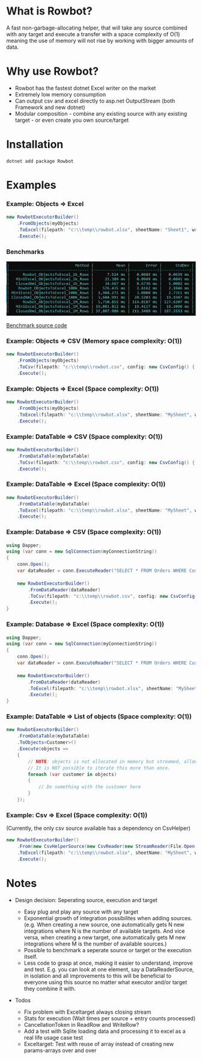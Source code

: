 


# What is Rowbot?
A fast non-garbage-allocating helper, that will take any source combined with any target and execute a transfer with a space complexity of O(1) meaning the use of memory will not rise by working with bigger amounts of data.

# Why use Rowbot?
- Rowbot has the fastest dotnet Excel writer on the market
- Extremely low memory consumption
- Can output csv and excel directly to asp.net OutputStream (both Framework and new dotnet)
- Modular composition - combine any existing source with any existing target - or even create you own source/target

# Installation
```
dotnet add package Rowbot
```

# Examples
### Example: Objects => Excel
``` csharp
new RowbotExecutorBuilder()
    .FromObjects(myObjects)
    .ToExcel(filepath: "c:\\temp\\rowbot.xlsx", sheetName: "Sheet1", writeHeaders: true)
    .Execute();
```

### Benchmarks
![Excel write benchmark](benchmarks/excel_benchmark_result.png "Benchmark result")

[Benchmark source code](https://github.com/StephanMoeller/Rowbot/blob/main/benchmarks/Benchmarks.Excel/Program.cs)

### Example: Objects => CSV (Memory space complexity: O(1))
``` csharp
new RowbotExecutorBuilder()
    .FromObjects(myObjects)
    .ToCsv(filepath: "c:\\temp\\rowbot.csv", config: new CsvConfig() { Delimiter = ';', Quote = '\'' }, writeHeaders: true)
    .Execute();
```

### Example: Objects => Excel (Space complexity: O(1))
``` csharp
new RowbotExecutorBuilder()
    .FromObjects(myObjects)
    .ToExcel(filepath: "c:\\temp\\rowbot.xlsx", sheetName: "MySheet", writeHeaders: true)
    .Execute();
```

### Example: DataTable => CSV (Space complexity: O(1))
``` csharp
new RowbotExecutorBuilder()
    .FromDataTable(myDataTable)
    .ToCsv(filepath: "c:\\temp\\rowbot.csv", config: new CsvConfig() { Delimiter = ';', Quote = '\'' }, writeHeaders: true)
    .Execute();
```

### Example: DataTable => Excel (Space complexity: O(1))
``` csharp
new RowbotExecutorBuilder()
    .FromDataTable(myDataTable)
    .ToExcel(filepath: "c:\\temp\\rowbot.xlsx", sheetName: "MySheet", writeHeaders: true)
    .Execute();
```

### Example: Database => CSV (Space complexity: O(1))
``` csharp
using Dapper;
using (var conn = new SqlConnection(myConnectionString))
{
    conn.Open();
    var dataReader = conn.ExecuteReader("SELECT * FROM Orders WHERE CustomerId = @customerId", new { customerId = 123 });

    new RowbotExecutorBuilder()
        .FromDataReader(dataReader)
        .ToCsv(filepath: "c:\\temp\\rowbot.csv", config: new CsvConfig() { Delimiter = ';', Quote = '\'' }, writeHeaders: true)
        .Execute();
}
```

### Example: Database => Excel (Space complexity: O(1))
``` csharp
using Dapper;
using (var conn = new SqlConnection(myConnectionString))
{
    conn.Open();
    var dataReader = conn.ExecuteReader("SELECT * FROM Orders WHERE CustomerId = @customerId", new { customerId = 123 });

    new RowbotExecutorBuilder()
        .FromDataReader(dataReader)
        .ToExcel(filepath: "c:\\temp\\rowbot.xlsx", sheetName: "MySheet", writeHeaders: true)
        .Execute();
}
```

### Example: DataTable => List of objects (Space complexity: O(1))
``` csharp
new RowbotExecutorBuilder()
    .FromDataTable(myDataTable)
    .ToObjects<Customer>()
    .Execute(objects =>
    {
        // NOTE: objects is not allocated in memory but streamed, allowing memory space complexity of O(1)
        // It is NOT possible to iterate this more than once.
        foreach (var customer in objects)
        {
            // Do something with the customer here
        }
    });
```

### Example: Csv => Excel (Space complexity: O(1))
(Currently, the only csv source available has a dependency on CsvHelper)
``` csharp
new RowbotExecutorBuilder()
    .From(new CsvHelperSource(new CsvReader(new StreamReader(File.Open("path//to//file.csv", FileMode.Open)), configuration: new CsvConfiguration(CultureInfo.InvariantCulture)), readFirstLineAsHeaders: true))
    .ToExcel(filepath: "c:\\temp\\rowbot.xlsx", sheetName: "MySheet", writeHeaders: true)
    .Execute();
```


# Notes

- Design decision: Seperating source, execution and target
    - Easy plug and play any source with any target
    - Exponential growth of integration possibilites when adding sources. (e.g. When creating a new source, one automatically gets N new integrations where N is the number of available targets. And vice versa, when creating a new target, one automatically gets M new integrations where M is the number of available sources.)
    - Possible to benchmark a seperate source or target or the execution itself.
    - Less code to grasp at once, making it easier to understand, improve and test. E.g. you can look at one element, say a DataReaderSource, in isolation and all improvements to this will be beneficial to everyone using this source no matter what executor and/or target they combine it with.

- Todos
    - Fix problem with Exceltarget always closing stream
    - Stats for execution (Wait times per source + entry counts processed)
    - CancellationToken in ReadRow and WriteRow?
    - Add a test with Sqlite loading data and processing it to excel as a real life usage case test
    - Exceltarget: Test with reuse of array instead of creating new params-arrays over and over
